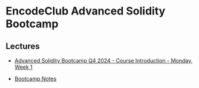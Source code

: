 # EncodeClub Advanced Solidity Bootcamp

## Lectures

- [Advanced Solidity Bootcamp Q4 2024 - Course Introduction - Monday, Week 1](https://youtu.be/PRCHRvavDJk?list=PLfEHHr3qexv_4Q4n8rDdQ9_-UN_KGHVK4)

- [Bootcamp Notes](https://solidity.bootcampnotes.xyz/#/1)
